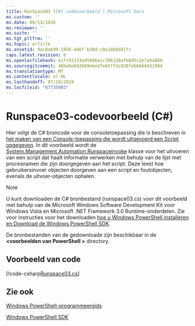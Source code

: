 ```yaml
---
title: RunSpace03 (C#) codevoorbeeld | Microsoft Docs
ms.custom: ''
ms.date: 09/13/2016
ms.reviewer: ''
ms.suite: ''
ms.tgt_pltfrm: ''
ms.topic: article
ms.assetid: 9ac8ab99-1856-4d6f-b30d-c0a18b8dd1fc
caps.latest.revision: 6
ms.openlocfilehash: e1fc91174a959d6acc306330afb8d5c2e7a9a860
ms.sourcegitcommit: 46bebe692689ebedfe65ff2c828fe666b443198d
ms.translationtype: MT
ms.contentlocale: nl-NL
ms.lasthandoff: 07/10/2019
ms.locfileid: "67735003"
---
```

# <a name="runspace03-c-code-sample"></a>Runspace03-codevoorbeeld (C#)

Hier volgt de C# broncode voor de consoletoepassing die is beschreven in [het maken van een Console-toepassing die wordt uitgevoerd een Script opgegeven](fd). In dit voorbeeld wordt de [System.Management.Automation.Runspaceinvoke](/dotnet/api/System.Management.Automation.RunspaceInvoke) klasse voor het uitvoeren van een script dat haalt informatie verwerken met behulp van de lijst met procesnamen die zijn doorgegeven aan het script. Deze leest hoe gebruikersinvoer objecten doorgeven aan een script en foutobjecten, evenals de uitvoer-objecten ophalen.

> [!NOTE]
> U kunt downloaden de C# bronbestand (runspace03.cs) voor dit voorbeeld met behulp van de Microsoft Windows Software Development Kit voor Windows Vista en Microsoft .NET Framework 3.0 Runtime-onderdelen. Zie voor instructies voor het downloaden [hoe u Windows PowerShell installeren en Download de Windows PowerShell SDK](/powershell/developer/installing-the-windows-powershell-sdk).
>
> De bronbestanden van de gedownloade zijn beschikbaar in de  **\<voorbeelden van PowerShell >** directory.

## <a name="code-sample"></a>Voorbeeld van code

[!code-csharp[Runspace03.cs](../../powershell-sdk-samples/SDK-2.0/csharp/Runspace03/Runspace03.cs#L11-L88 "Runspace03.cs")]

## <a name="see-also"></a>Zie ook

[Windows PowerShell-programmeergids](./windows-powershell-programmer-s-guide.md)

[Windows PowerShell SDK](../windows-powershell-reference.md)